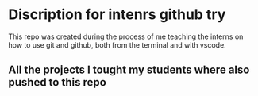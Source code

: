 # Discription for intenrs github try

This repo was created during the process of me teaching the interns on how to use git and github, both from the terminal and with vscode.
## All the projects I tought my students where also pushed to this repo